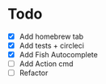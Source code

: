 # Todo

- [x] Add homebrew tab
- [x] Add tests + circleci
- [X] Add Fish Autocomplete
- [ ] Add Action cmd
- [ ] Refactor
